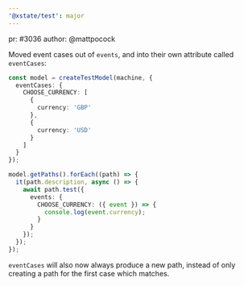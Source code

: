 ```yaml
---
'@xstate/test': major
---
```


pr: #3036
author: @mattpocock

Moved event cases out of `events`, and into their own attribute called `eventCases`:

```ts
const model = createTestModel(machine, {
  eventCases: {
    CHOOSE_CURRENCY: [
      {
        currency: 'GBP'
      },
      {
        currency: 'USD'
      }
    ]
  }
});

model.getPaths().forEach((path) => {
  it(path.description, async () => {
    await path.test({
      events: {
        CHOOSE_CURRENCY: ({ event }) => {
          console.log(event.currency);
        }
      }
    });
  });
});
```

`eventCases` will also now always produce a new path, instead of only creating a path for the first case which matches.
